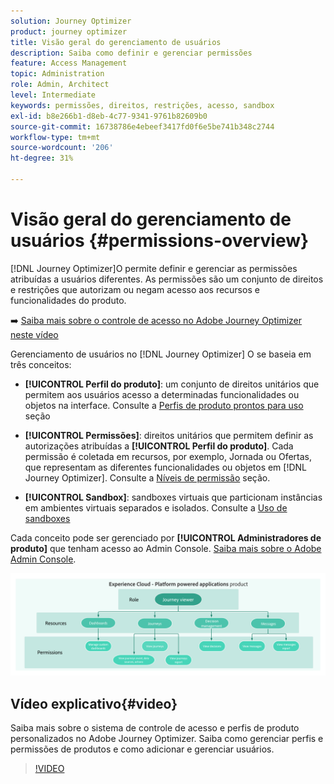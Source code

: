 ```yaml
---
solution: Journey Optimizer
product: journey optimizer
title: Visão geral do gerenciamento de usuários
description: Saiba como definir e gerenciar permissões
feature: Access Management
topic: Administration
role: Admin, Architect
level: Intermediate
keywords: permissões, direitos, restrições, acesso, sandbox
exl-id: b8e266b1-d8eb-4c77-9341-9761b82609b0
source-git-commit: 16738786e4ebeef3417fd0f6e5be741b348c2744
workflow-type: tm+mt
source-wordcount: '206'
ht-degree: 31%

---
```


# Visão geral do gerenciamento de usuários {#permissions-overview}

[!DNL Journey Optimizer]O permite definir e gerenciar as permissões atribuídas a usuários diferentes. As permissões são um conjunto de direitos e restrições que autorizam ou negam acesso aos recursos e funcionalidades do produto.

➡️ [Saiba mais sobre o controle de acesso no Adobe Journey Optimizer neste vídeo](#video)

Gerenciamento de usuários no [!DNL Journey Optimizer] O se baseia em três conceitos:

* **[!UICONTROL Perfil do produto]**: um conjunto de direitos unitários que permitem aos usuários acesso a determinadas funcionalidades ou objetos na interface. Consulte a [Perfis de produto prontos para uso](ootb-product-profiles.md) seção

* **[!UICONTROL Permissões]**: direitos unitários que permitem definir as autorizações atribuídas a **[!UICONTROL Perfil do produto]**. Cada permissão é coletada em recursos, por exemplo, Jornada ou Ofertas, que representam as diferentes funcionalidades ou objetos em [!DNL Journey Optimizer]. Consulte a [Níveis de permissão](high-low-permissions.md) seção.

* **[!UICONTROL Sandbox]**: sandboxes virtuais que particionam instâncias em ambientes virtuais separados e isolados. Consulte a [Uso de sandboxes](sandboxes.md)

Cada conceito pode ser gerenciado por **[!UICONTROL Administradores de produto]** que tenham acesso ao Admin Console. [Saiba mais sobre o Adobe Admin Console](https://helpx.adobe.com/br/enterprise/managing/user-guide.html).

![](assets/do-not-localize/permissions_2.png)

## Vídeo explicativo{#video}

Saiba mais sobre o sistema de controle de acesso e perfis de produto personalizados no Adobe Journey Optimizer. Saiba como gerenciar perfis e permissões de produtos e como adicionar e gerenciar usuários.

>[!VIDEO](https://video.tv.adobe.com/v/333998?quality=12)
